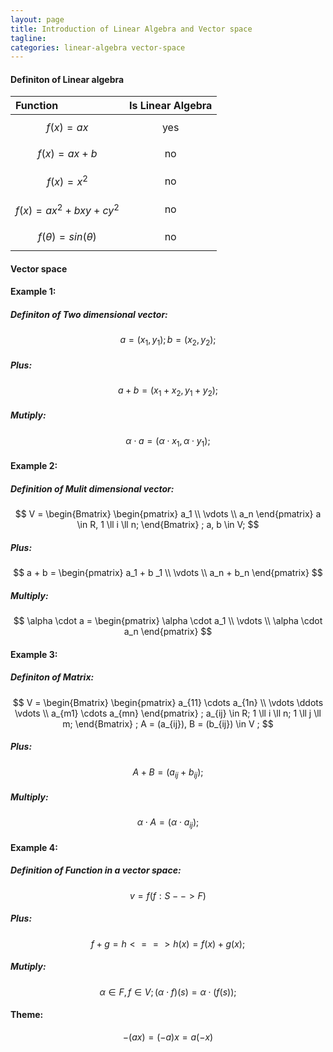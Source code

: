 ```yaml
---
layout: page
title: Introduction of Linear Algebra and Vector space 
tagline:
categories: linear-algebra vector-space
---
```




#### Definiton of Linear algebra

|Function|Is Linear Algebra|
|:---|:---:|
|$$ f(x) = ax $$ | yes |
|$$ f(x) = ax + b $$| no | 
|$$ f(x) = x^2 $$ | no |
|$$ f(x) = ax^2 + bxy + cy^2 $$| no |
|$$ f(\theta) = sin(\theta) $$ | no |


#### Vector space

#### Example 1:

##### Definiton of Two dimensional vector:
$$
a = (x_1, y_1) ;
b = (x_2, y_2) ;
$$

##### Plus:
$$
a + b  = (x_1 + x_2, y_1 + y_2) ;
$$

##### Mutiply:
$$
\alpha \cdot a = (\alpha \cdot x_1, \alpha \cdot y_1) ;
$$

#### Example 2:

##### Definition of Mulit dimensional vector:
$$
V = 
 \begin{Bmatrix}
  \begin{pmatrix}
   a_1 \\
   \vdots \\
   a_n
  \end{pmatrix}  
  a \in R, 1 \ll i \ll n; 
 \end{Bmatrix} ;
a, b \in V;
$$

##### Plus:
$$
a + b = 
 \begin{pmatrix}
  a_1 + b _1 \\
  \vdots \\
  a_n + b_n
 \end{pmatrix}
$$

##### Multiply:
$$
\alpha \cdot a = 
 \begin{pmatrix}
  \alpha \cdot a_1 \\
  \vdots \\
  \alpha \cdot a_n
 \end{pmatrix}
$$

#### Example 3:

##### Definiton of Matrix:
$$
V = 
 \begin{Bmatrix}
  \begin{pmatrix}
   a_{11} \cdots a_{1n} \\
   \vdots \ddots \vdots \\
   a_{m1} \cdots a_{mn}
  \end{pmatrix} ;
  a_{ij} \in R; 1 \ll i \ll n; 1 \ll j \ll m; 
 \end{Bmatrix} 
 ; A = (a_{ij}), B = (b_{ij}) \in V ;
$$

##### Plus:
$$
A + B = (a_{ij} + b_{ij}) ;
$$

##### Multiply:
$$
\alpha \cdot A = (\alpha \cdot a_{ij}) ;
$$

#### Example 4:

##### Definition of Function in a vector space:
$$
v = {f(f:S-->F)}
$$

##### Plus:
$$
f + g = h <==> h(x) = f(x) + g(x);
$$

##### Mutiply:
$$
\alpha \in F, f \in V;  (\alpha \cdot f)(s) = \alpha \cdot (f(s)); 
$$


#### Theme:
$$
-(ax) = (-a)x = a(-x)
$$
